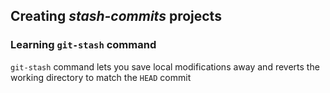 ## Creating *stash-commits* projects

### Learning `git-stash` command

`git-stash` command lets you save local modifications away
and reverts the working directory to match the `HEAD` commit
